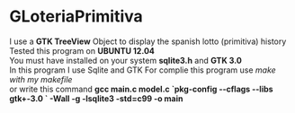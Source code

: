 # GLoteriaPrimitiva
I use a **GTK TreeView** Object to display the spanish lotto (primitiva) history  
Tested this program on **UBUNTU 12.04**  
You must have installed on your system **sqlite3.h** and **GTK 3.0**  
In this program I use Sqlite and GTK 
For complie this program use _make with my makefile_   
or write this command **gcc main.c model.c \`pkg-config --cflags --libs gtk+-3.0 \` -Wall -g -lsqlite3 -std=c99 -o main**

